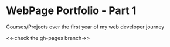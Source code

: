 # WebPage Portfolio - Part 1
Courses/Projects over the first year of my web developer journey

<<-check the gh-pages branch->>
